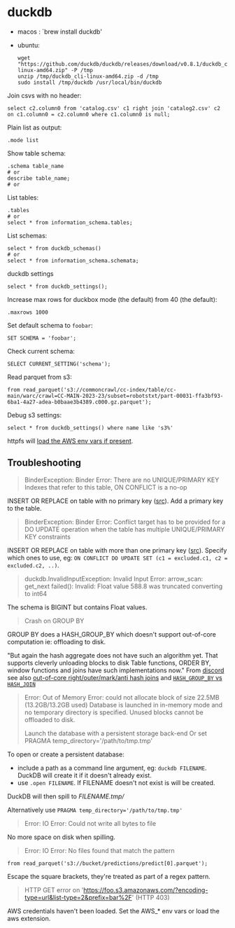 # duckdb

- macos : `brew install duckdb'
- ubuntu:

  ```
  wget "https://github.com/duckdb/duckdb/releases/download/v0.8.1/duckdb_cli-linux-amd64.zip" -P /tmp
  unzip /tmp/duckdb_cli-linux-amd64.zip -d /tmp
  sudo install /tmp/duckdb /usr/local/bin/duckdb
  ```

Join csvs with no header:

```
select c2.column0 from 'catalog.csv' c1 right join 'catalog2.csv' c2 on c1.column0 = c2.column0 where c1.column0 is null;
```

Plain list as output:

```
.mode list
```

Show table schema:

```
.schema table_name
# or
describe table_name;
# or

```

List tables:

```
.tables
# or
select * from information_schema.tables;
```

List schemas:

```
select * from duckdb_schemas()
# or
select * from information_schema.schemata;
```

duckdb settings

```
select * from duckdb_settings();
```

Increase max rows for duckbox mode (the default) from 40 (the default):

```
.maxrows 1000
```

Set default schema to `foobar`:

```
SET SCHEMA = 'foobar';
```

Check current schema:

```
SELECT CURRENT_SETTING('schema');
```

Read parquet from s3:

```
from read_parquet('s3://commoncrawl/cc-index/table/cc-main/warc/crawl=CC-MAIN-2023-23/subset=robotstxt/part-00031-ffa3bf93-6ba1-4a27-adea-b0baae3b4389.c000.gz.parquet');
```

Debug s3 settings:

```
select * from duckdb_settings() where name like 's3%'
```

httpfs will [load the AWS env vars if present](https://github.com/duckdb/duckdb/pull/5419).

## Troubleshooting

> BinderException: Binder Error: There are no UNIQUE/PRIMARY KEY Indexes that refer to this table, ON CONFLICT is a no-op

INSERT OR REPLACE on table with no primary key ([src](https://github.com/duckdb/duckdb/blob/11ebe39/src/planner/binder/statement/bind_insert.cpp#L271)). Add a primary key to the table.

> BinderException: Binder Error: Conflict target has to be provided for a DO UPDATE operation when the table has multiple UNIQUE/PRIMARY KEY constraints

INSERT OR REPLACE on table with more than one primary key ([src](https://github.com/duckdb/duckdb/blob/11ebe39/src/planner/binder/statement/bind_insert.cpp#L276)). Specify which ones to use, eg: `ON CONFLICT DO UPDATE SET (c1 = excluded.c1, c2 = excluded.c2, ..)`.

> duckdb.InvalidInputException: Invalid Input Error: arrow_scan: get_next failed(): Invalid: Float value 588.8 was truncated converting to int64

The schema is BIGINT but contains Float values.

> Crash on GROUP BY

GROUP BY does a HASH_GROUP_BY which doesn't support out-of-core computation ie: offloading to disk.

"But again the hash aggregate does not have such an algorithm yet. That supports cleverly unloading blocks to disk
Table functions, ORDER BY, window functions and joins have such implementations now." From [discord](https://discord.com/channels/909674491309850675/1041092095454224494/1041099620345983007) see also [out-of-core right/outer/mark/anti hash joins](https://github.com/duckdb/duckdb/pull/4970) and [`HASH_GROUP_BY` vs `HASH_JOIN`](https://github.com/duckdb/duckdb/issues/4292#issuecomment-1239355854)

> Error: Out of Memory Error: could not allocate block of size 22.5MB (13.2GB/13.2GB used)
> Database is launched in in-memory mode and no temporary directory is specified.
> Unused blocks cannot be offloaded to disk.
>
> Launch the database with a persistent storage back-end
> Or set PRAGMA temp_directory='/path/to/tmp.tmp'

To open or create a persistent database:

- include a path as a command line argument, eg: `duckdb FILENAME`. DuckDB will create it if it doesn't already exist.
- use `.open FILENAME`. If FILENAME doesn't not exist is will be created.

DuckDB will then spill to _FILENAME.tmp/_

Alternatively use `PRAGMA temp_directory='/path/to/tmp.tmp'`

> Error: IO Error: Could not write all bytes to file

No more space on disk when spilling.

> Error: IO Error: No files found that match the pattern

```
from read_parquet('s3://bucket/predictions/predict[0].parquet');
```

Escape the square brackets, they're treated as part of a regex pattern.

> HTTP GET error on 'https://foo.s3.amazonaws.com/?encoding-type=url&list-type=2&prefix=bar%2F' (HTTP 403)

AWS credentials haven't been loaded. Set the AWS\_\* env vars or load the aws extension.
